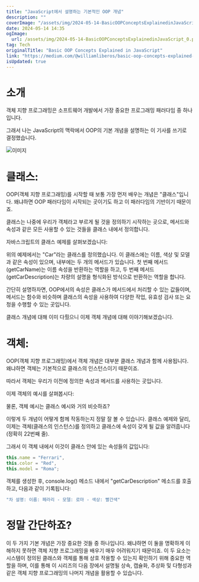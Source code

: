 ```yaml
---
title: "JavaScript에서 설명하는 기본적인 OOP 개념"
description: ""
coverImage: "/assets/img/2024-05-14-BasicOOPConceptsExplainedinJavaScript_0.png"
date: 2024-05-14 14:35
ogImage: 
  url: /assets/img/2024-05-14-BasicOOPConceptsExplainedinJavaScript_0.png
tag: Tech
originalTitle: "Basic OOP Concepts Explained in JavaScript"
link: "https://medium.com/@williamliberos/basic-oop-concepts-explained-in-javascript-c18864c2b9ad"
isUpdated: true
---
```





# 소개

객체 지향 프로그래밍은 소프트웨어 개발에서 가장 중요한 프로그래밍 패러다임 중 하나입니다.

그래서 나는 JavaScript의 맥락에서 OOP의 기본 개념을 설명하는 이 기사를 쓰기로 결정했습니다.

![이미지](/assets/img/2024-05-14-BasicOOPConceptsExplainedinJavaScript_0.png)



# 클래스:

OOP(객체 지향 프로그래밍)를 시작할 때 보통 가장 먼저 배우는 개념은 "클래스"입니다. 왜냐하면 OOP 패러다임이 시작되는 곳이기도 하고 이 패러다임의 기반이기 때문이죠.

클래스는 나중에 우리가 객체라고 부르게 될 것을 정의하기 시작하는 곳으로, 메서드와 속성과 같은 모든 사용할 수 있는 것들을 클래스 내에서 정의합니다.

자바스크립트의 클래스 예제를 살펴보겠습니다:



위의 예제에서는 "Car"라는 클래스를 정의했습니다. 이 클래스에는 이름, 색상 및 모델과 같은 속성이 있으며, 내부에는 두 개의 메서드가 있습니다. 첫 번째 메서드(getCarName)는 이름 속성을 반환하는 역할을 하고, 두 번째 메서드(getCarDescription)는 차량의 설명을 형식화된 방식으로 반환하는 역할을 합니다.

간단히 설명하자면, OOP에서의 속성은 클래스가 메서드에서 처리할 수 있는 값들이며, 메서드는 함수와 비슷하며 클래스의 속성을 사용하여 다양한 작업, 유효성 검사 또는 요청을 수행할 수 있는 곳입니다.

클래스 개념에 대해 이미 다뤘으니 이제 객체 개념에 대해 이야기해보겠습니다.

# 객체:



OOP(객체 지향 프로그래밍)에서 객체 개념은 대부분 클래스 개념과 함께 사용됩니다. 왜냐하면 객체는 기본적으로 클래스의 인스턴스이기 때문이죠.

따라서 객체는 우리가 이전에 정의한 속성과 메서드를 사용하는 곳입니다.

이제 객체의 예시를 살펴봅시다:

물론, 객체 예시는 클래스 예시와 거의 비슷하죠?



이렇게 두 개념이 어떻게 함께 작동하는지 정말 잘 볼 수 있습니다.
클래스 예제와 달리, 이제는 객체(클래스의 인스턴스)를 정의하고 클래스에 속성이 갖게 될 값을 알려줍니다(정확히 22번째 줄).

그래서 이 객체 내에서 이것이 클래스 안에 있는 속성들의 값입니다:

```js
this.name = "Ferrari",
this.color = "Red",
this.model = "Roma";
```

객체를 생성한 후, console.log() 메소드 내에서 "getCarDescription" 메소드를 호출하고, 다음과 같이 기록됩니다:



```js
"차 설명: 이름: 페라리 - 모델: 로마 - 색상: 빨간색"
```

# 정말 간단하죠?

이 두 가지 기본 개념은 가장 중요한 것들 중 하나입니다. 왜냐하면 이 둘을 명확하게 이해하지 못하면 객체 지향 프로그래밍을 배우기 매우 어려워지기 때문이죠. 이 두 요소는 시스템이 정의된 클래스와 객체를 통해 상호 작용할 수 있는지 확인하기 위해 중요한 역할을 하며, 이를 통해 이 시리즈의 다음 장에서 설명될 상속, 캡슐화, 추상화 및 다형성과 같은 객체 지향 프로그래밍의 나머지 개념을 활용할 수 있습니다.